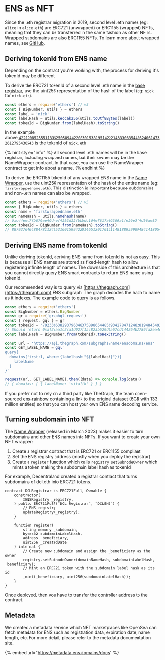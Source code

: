 # ENS as NFT

Since the .eth registrar migration in 2019, second level .eth names (eg: `alice` in `alice.eth`) are ERC721 (unwrapped) or ERC1155 (wrapped) NFTs, meaning that they can be transferred in the same fashion as other NFTs. Wrapped subdomains are also ERC1155 NFTs. To learn more about wrapped names, see [GitHub](https://github.com/ensdomains/ens-contracts/tree/master/contracts/wrapper).

## Deriving tokenId from ENS name

Depending on the contract you're working with, the process for deriving it's tokenId may be different.

To derive the ERC721 tokenId of a second level .eth name in the [base registrar](https://etherscan.io/address/0x57f1887a8BF19b14fC0dF6Fd9B2acc9Af147eA85), use the uint256 representation of the hash of the label (eg: `nick` for `nick.eth`).

```javascript
const ethers = require('ethers') // v5
const { BigNumber, utils } = ethers
const label = 'nick'
const labelHash = utils.keccak256(utils.toUtf8Bytes(label))
const tokenId = BigNumber.from(labelHash).toString()
```

In the example above,[`42219085255511335250589442208301538195142221433306354426240614732612795430543`](https://opensea.io/assets/0x57f1887a8bf19b14fc0df6fd9b2acc9af147ea85/42219085255511335250589442208301538195142221433306354426240614732612795430543) is the tokenId of `nick.eth`

{% hint style="info" %}
All second level .eth names will be in the base registrar, including wrapped names, but their owner may be the NameWrapper contract. In that case, you can use the NameWrapper contract to get info about a name.
{% endhint %}

To derive the ERC1155 tokenId of any wrapped ENS name in the [Name Wrapper](https://etherscan.io/address/0xD4416b13d2b3a9aBae7AcD5D6C2BbDBE25686401), use the uint256 representation of the hash of the entire name (eg: `firstwrappedname.eth`). This distinction is important because subdomains and non-.eth names can also be wrapped.

```javascript
const ethers = require('ethers') // v5
const { BigNumber, utils } = ethers
const name = 'firstwrappedname.eth'
const nameHash = utils.namehash(name)
// 0xc44eec7fb870ae46d4ef4392d33fbbbdc164e7817a86289a1fe30e5f4d98ae85
const tokenId = BigNumber.from(nameHash).toString()
// 88792764648847811246521601599422014651201701211481889599094841418054356217477
```

## Deriving ENS name from tokenId

Unlike deriving tokenId, deriving ENS name from tokenId is not as easy. This is because all ENS names are stored as fixed-length hash to allow registering infinite length of names. The downside of this architecture is that you cannot directly query ENS smart contracts to return ENS name using tokenId.

Our recommended way is to query via [https://thegraph.com](https://thegraph.com) ENS subgraph. The graph decodes the hash to name as it indexes. The example code to query is as follows.

```javascript
const ethers = require('ethers')
const BigNumber = ethers.BigNumber
const gr = require('graphql-request')
const { request, gql } = gr
const tokenId = '79233663829379634837589865448569342784712482819484549289560981379859480642508'
// Should return 0xaf2caa1c2ca1d027f1ac823b529d0a67cd144264b2789fa2ea4d63a67c7103cc
const labelHash = BigNumber.from(tokenId).toHexString()

const url = 'https://api.thegraph.com/subgraphs/name/ensdomains/ens'
const GET_LABEL_NAME = gql`
query{
  domains(first:1, where:{labelhash:"${labelHash}"}){
    labelName
  }
}`

request(url, GET_LABEL_NAME).then((data) => console.log(data))
// { domains: [ { labelName: 'vitalik' } ] }
```

If you prefer not to rely on a third party like TheGraph, the team open-sourced [ens-rainbow](https://github.com/graphprotocol/ens-rainbow) containing a link to the original dataset (6GB with 133 million entities) so that you can host your own ENS name decoding service.

## Turning subdomain into NFT

The [Name Wrapper](https://github.com/ensdomains/ens-contracts/tree/master/contracts/wrapper) (released in March 2023) makes it easier to turn subdomains and other ENS names into NFTs. If you want to create your own NFT wrapper:

1. Create a registrar contract that is ERC721 or ERC1155 compliant
2. Set the ENS registry address (mostly when you deploy the registrar)
3. Create a `register` function which calls `registry.setSubnodeOwner` which mints a token making the subdomain label hash as tokenId

For example, Decentraland created a registrar contract that turns subdomains of dcl.eth into ERC721 tokens.

```
contract DCLRegistrar is ERC721Full, Ownable {
    constructor(
        IENSRegistry _registry,
    ) public ERC721Full("DCL Registrar", "DCLENS") {
        // ENS registry
        updateRegistry(_registry);
    }

    function register(
        string memory _subdomain,
        bytes32 subdomainLabelHash,
        address _beneficiary,
        uint256 _createdDate
    ) internal {
        // Create new subdomain and assign the _beneficiary as the owner
        registry.setSubnodeOwner(domainNameHash, subdomainLabelHash, _beneficiary);
        // Mint an ERC721 token with the subdomain label hash as its id
        _mint(_beneficiary, uint256(subdomainLabelHash));
    }
}
```

Once deployed, then you have to transfer the controller address to the contract.

## Metadata

We created a metadata service which NFT marketplaces like OpenSea can fetch metadata for ENS such as registration data, expiration date, name length, etc. For more detail, please refer to the metadata documentation site.

{% embed url="https://metadata.ens.domains/docs" %}
